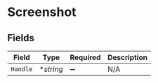 # Screenshot


## Fields

| Field              | Type               | Required           | Description        |
| ------------------ | ------------------ | ------------------ | ------------------ |
| `Handle`           | **string*          | :heavy_minus_sign: | N/A                |